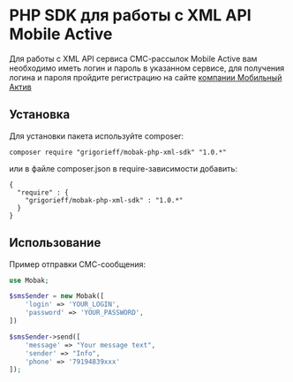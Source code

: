 PHP SDK для работы с XML API Mobile Active
==========================================

Для работы с XML API сервиса СМС-рассылок Mobile Active
вам необходимо иметь логин и пароль в указанном сервисе, 
для получения логина и пароля пройдите регистрацию на сайте [компании Мобильный Актив](http://mobak.ru)

Установка
-----------------

Для установки пакета используйте composer:

`composer require "grigorieff/mobak-php-xml-sdk" "1.0.*"`

или в файле composer.json в require-зависимости добавить:

```
{
  "require" : {
    "grigorieff/mobak-php-xml-sdk" : "1.0.*"
  }
}
```

Использование
----------------------------

Пример отправки СМС-сообщения:

```php
use Mobak;

$smsSender = new Mobak([
    'login' => 'YOUR_LOGIN',
    'password' => 'YOUR_PASSWORD',
])

$smsSender->send([
    'message' => "Your message text",
    'sender' => "Info",
    'phone' => '79194839xxx'
]);

```










